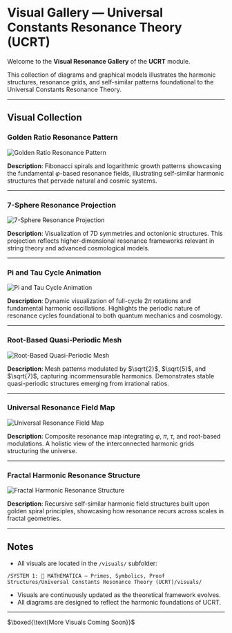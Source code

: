 # Visual Gallery — Universal Constants Resonance Theory (UCRT)

Welcome to the **Visual Resonance Gallery** of the **UCRT** module.

This collection of diagrams and graphical models illustrates the harmonic structures, resonance grids, and self-similar patterns foundational to the Universal Constants Resonance Theory.

---

## Visual Collection

### Golden Ratio Resonance Pattern

![Golden Ratio Resonance Pattern](visuals/phi_resonance_pattern.png)

**Description**:
Fibonacci spirals and logarithmic growth patterns showcasing the fundamental $\varphi$-based resonance fields, illustrating self-similar harmonic structures that pervade natural and cosmic systems.

---

### 7-Sphere Resonance Projection

![7-Sphere Resonance Projection](visuals/sphere_7d_resonance.png)

**Description**:
Visualization of 7D symmetries and octonionic structures. This projection reflects higher-dimensional resonance frameworks relevant in string theory and advanced cosmological models.

---

### Pi and Tau Cycle Animation

![Pi and Tau Cycle Animation](visuals/tau_pi_cycles.gif)

**Description**:
Dynamic visualization of full-cycle $2\pi$ rotations and fundamental harmonic oscillations. Highlights the periodic nature of resonance cycles foundational to both quantum mechanics and cosmology.

---

### Root-Based Quasi-Periodic Mesh

![Root-Based Quasi-Periodic Mesh](visuals/root_mesh_grid.png)

**Description**:
Mesh patterns modulated by $\sqrt{2}$, $\sqrt{5}$, and $\sqrt{7}$, capturing incommensurable harmonics. Demonstrates stable quasi-periodic structures emerging from irrational ratios.

---

### Universal Resonance Field Map

![Universal Resonance Field Map](visuals/universal_resonance_map.png)

**Description**:
Composite resonance map integrating $\varphi$, $\pi$, $\tau$, and root-based modulations. A holistic view of the interconnected harmonic grids structuring the universe.

---

### Fractal Harmonic Resonance Structure

![Fractal Harmonic Resonance Structure](visuals/fractal_resonance_structure.png)

**Description**:
Recursive self-similar harmonic field structures built upon golden spiral principles, showcasing how resonance recurs across scales in fractal geometries.

---

## Notes

* All visuals are located in the `/visuals/` subfolder:

`/SYSTEM 1: 🔷 MATHEMATICA – Primes, Symbolics, Proof Structures/Universal Constants Resonance Theory (UCRT)/visuals/`

* Visuals are continuously updated as the theoretical framework evolves.
* All diagrams are designed to reflect the harmonic foundations of UCRT.

---

$\boxed{\text{More Visuals Coming Soon}}$

